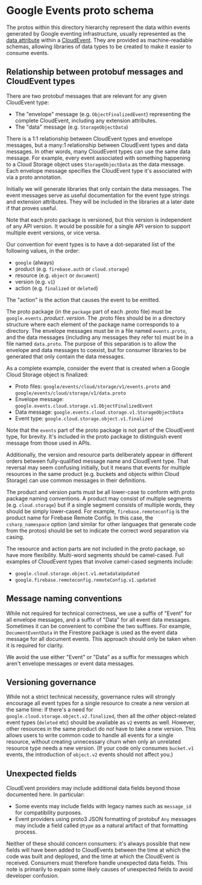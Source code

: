# Google Events proto schema

The protos within this directory hierarchy represent the data within
events generated by Google eventing infrastructure, usually
represented as the [data
attribute](https://github.com/cloudevents/spec/blob/main/spec.md#event-data)
within a [CloudEvent](https://cloudevents.io/). They are provided as
machine-readable schemas, allowing libraries of data types to be
created to make it easier to consume events.

## Relationship between protobuf messages and CloudEvent types

There are two protobuf messages that are relevant for any given CloudEvent
type:

- The "envelope" message (e.g. `ObjectFinalizedEvent`) representing
  the complete CloudEvent, including any extension attributes.
- The "data" message (e.g. `StorageObjectData`)

There is a 1:1 relationship between CloudEvent types and envelope
messages, but a many:1 relationship between CloudEvent types and
data messages. In other words, many CloudEvent types can use the
same data message. For example, every event associated with
something happening to a Cloud Storage object uses `StorageObjectData`
as the data message. Each envelope message specifies the CloudEvent
type it's associated with via a proto annotation.

Initially we will generate libraries that only contain the data
messages. The event messages serve as useful documentation for the
event type strings and extension attributes. They will be included
in the libraries at a later date if that proves useful.

Note that each proto package is versioned, but this version is
independent of any API version. It would be possible for a single
API version to support multiple event versions, or vice versa.

Our convention for event types is to have a dot-separated list of
the following values, in the order:

- `google` (always)
- product (e.g. `firebase.auth` or `cloud.storage`)
- resource (e.g. `object` or `document`)
- version (e.g. `v1`)
- action (e.g. `finalized` or `deleted`)

The "action" is the action that causes the event to be emitted.

The proto package (in the `package` part of each .proto file) must
be `google.events.`*product*`.`*version*. The .proto files should be
in a directory structure where each element of the package name
corresponds to a directory. The envelope messages must be in a file
named `events.proto`, and the data messages (including any messages
they refer to) must be in a file named `data.proto`. The purpose of
this separation is to allow the envelope and data messages to coexist,
but for consumer libraries to be generated that only contain the data
messages.

As a complete example, consider the
event that is created when a Google Cloud Storage object is
finalized:

- Proto files: `google/events/cloud/storage/v1/events.proto` and
  `google/events/cloud/storage/v1/data.proto`
- Envelope message: `google.events.cloud.storage.v1.ObjectFinalizedEvent`
- Data message: `google.events.cloud.storage.v1.StorageObjectData`
- Event type: `google.cloud.storage.object.v1.finalized`

Note that the `events` part of the proto package is not part of the
CloudEvent type, for brevity. It's included in the proto package to
distinguish event message from those used in APIs.

Additionally, the version and resource parts deliberately appear in
different orders between fully-qualified message name and CloudEvent
type. That reversal may seem confusing initially, but it means that
events for multiple resources in the same product (e.g. buckets and
objects within Cloud Storage) can use common messages in their
definitions.

The product and version parts must be all lower-case to conform with
proto package naming conventions. A product may consist of multiple
segments (e.g. `cloud.storage`) but if a single segment consists of
multiple words, they should be simply lower-cased. For example,
`firebase.remoteconfig` is the product name for Firebase Remote
Config. In this case, the `csharp_namespace` option (and similar for
other languages that generate code from the protos) should be set to
indicate the correct word separation via casing.

The resource and action parts are not included in the proto package,
so have more flexibility. Multi-word segments should be camel-cased.
Full examples of CloudEvent types that involve camel-cased segments
include:

- `google.cloud.storage.object.v1.metadataUpdated`
- `google.firebase.remoteconfig.remoteConfig.v1.updated`

## Message naming conventions

While not required for technical correctness, we use a suffix of "Event"
for all envelope messages, and a suffix of "Data" for all event data messages.
Sometimes it can be convenient to combine the two suffixes. For example,
`DocumentEventData` in the Firestore package is used as the event data
message for all document events. This approach should only be taken
when it is required for clarity.

We avoid the use either "Event" or "Data" as a suffix for messages which
aren't envelope messages or event data messages.

## Versioning governance

While not a strict technical necessity, governance rules will
strongly encourage all event types for a single resource to create a
new version at the same time: if there's a need for
`google.cloud.storage.object.v2.finalized`, then all the *other*
object-related event types (`deleted` etc) should be available as
`v2` events as well. However, other resources in the same product do
*not* have to take a new version. This allows users to write common
code to handle all events for a single resource, without creating
unnecessary churn when only an unrelated resource type needs
a new version. (If your code only consumes `bucket.v1` events, the
introduction of `object.v2` events should not affect you.)

## Unexpected fields

CloudEvent providers may include additional data fields beyond those
documented here. In particular:

- Some events may include fields with legacy names such as
  `message_id` for compatibility purposes.
- Event providers using proto3 JSON formatting of protobuf `Any`
  messages may include a field called `@type` as a natural artifact
  of that formatting process.

Neither of these should concern consumers: it's always possible that
new fields will have been added to CloudEvents between the time at
which the code was built and deployed, and the time at which the
CloudEvent is received. Consumers must therefore handle unexpected
data fields. This note is primarily to expain some likely causes of
unexpected fields to avoid developer confusion.



